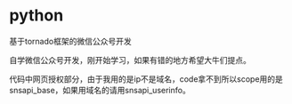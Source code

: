 # python
基于tornado框架的微信公众号开发

自学微信公众号开发，刚开始学习，如果有错的地方希望大牛们提点。

代码中网页授权部分，由于我用的是ip不是域名，code拿不到所以scope用的是snsapi_base，如果用域名的请用snsapi_userinfo。
